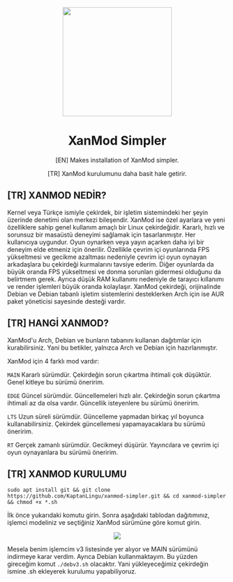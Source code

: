 <div align="center">
  <img src="https://xanmod.org/index_files/xmk.png" width="250">
  <h1 align="center">XanMod Simpler</h1>
  <p align="center">[EN] Makes installation of XanMod simpler.</p>
  <p align="center">[TR] XanMod kurulumunu daha basit hale getirir.</p>
</div>

## [TR] XANMOD NEDİR?
Kernel veya Türkçe ismiyle çekirdek, bir işletim sistemindeki her şeyin üzerinde denetimi olan merkezi bileşendir. XanMod ise özel ayarlara ve yeni özelliklere sahip genel kullanım amaçlı bir Linux çekirdeğidir. Kararlı, hızlı ve sorunsuz bir masaüstü deneyimi sağlamak için tasarlanmıştır. Her kullanıcıya uygundur. Oyun oynarken veya yayın açarken daha iyi bir deneyim elde etmeniz için önerilir. Özellikle çevrim içi oyunlarında FPS yükseltmesi ve gecikme azaltması nedeniyle çevrim içi oyun oynayan arkadaşlara bu çekirdeği kurmalarını tavsiye ederim. Diğer oyunlarda da büyük oranda FPS yükseltmesi ve donma sorunları gidermesi olduğunu da belirtmem gerek. Ayrıca düşük RAM kullanımı nedeniyle de tarayıcı kıllanımı ve render işlemleri büyük oranda kolaylaşır. XanMod çekirdeği, orijinalinde Debian ve Debian tabanlı işletim sistemlerini desteklerken Arch için ise AUR paket yöneticisi sayesinde desteği vardır.

## [TR] HANGİ XANMOD?
XanMod'u Arch, Debian ve bunların tabanını kullanan dağıtımlar için kurabilirsiniz. Yani bu betikler, yalnızca Arch ve Debian için hazırlanmıştır.

XanMod için 4 farklı mod vardır:

`MAIN`  Kararlı sürümdür. Çekirdeğin sorun çıkartma ihtimali çok düşüktür. Genel kitleye bu sürümü öneririm.

`EDGE`  Güncel sürümdür. Güncellemeleri hızlı alır. Çekirdeğin sorun çıkartma ihtimali az da olsa vardır. Güncellik isteyenlere bu sürümü öneririm.

`LTS`  Uzun süreli sürümdür. Güncelleme yapmadan birkaç yıl boyunca kullanabilirsiniz. Çekirdek güncellemesi yapamayacaklara bu sürümü öneririm.

`RT`  Gerçek zamanlı sürümdür. Gecikmeyi düşürür. Yayıncılara ve çevrim içi oyun oynayanlara bu sürümü öneririm.

## [TR] XANMOD KURULUMU

```
sudo apt install git && git clone https://github.com/KaptanLingu/xanmod-simpler.git && cd xanmod-simpler && chmod +x *.sh
```
İlk önce yukarıdaki komutu girin. Sonra aşağıdaki tablodan dağıtımınız, işlemci modeliniz ve seçtiğiniz XanMod sürümüne göre komut girin.

<div align="center">
  <img src="https://i.hizliresim.com/6y94jme.png">
</div>

Mesela benim işlemcim v3 listesinde yer alıyor ve  MAIN sürümünü indirmeye karar verdim. Ayrıca Debian kullanmaktayım. Bu yüzden gireceğim komut `./debv3.sh` olacaktır. Yani yükleyeceğimiz çekirdeğin ismine .sh ekleyerek kurulumu yapabiliyoruz.
